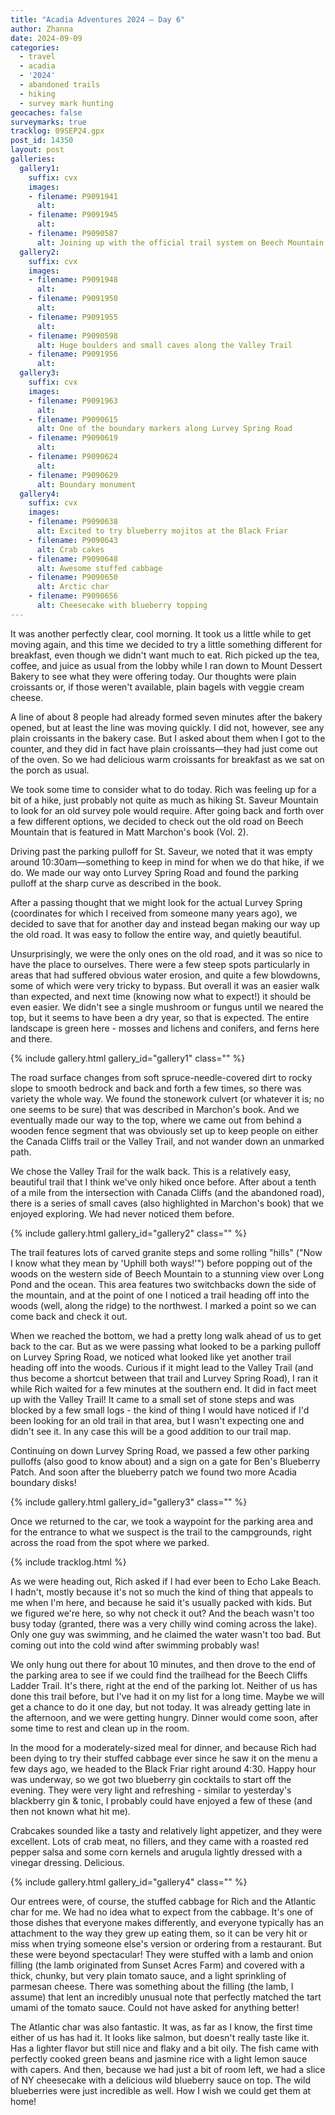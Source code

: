 ```yaml
---
title: "Acadia Adventures 2024 – Day 6"
author: Zhanna
date: 2024-09-09
categories: 
  - travel
  - acadia
  - '2024'
  - abandoned trails
  - hiking
  - survey mark hunting
geocaches: false
surveymarks: true
tracklog: 09SEP24.gpx
post_id: 14350
layout: post
galleries:
  gallery1:
    suffix: cvx
    images:
    - filename: P9091941
      alt:        
    - filename: P9091945
      alt: 
    - filename: P9090587
      alt: Joining up with the official trail system on Beech Mountain    
  gallery2:
    suffix: cvx
    images:        
    - filename: P9091948
      alt:      
    - filename: P9091950
      alt:      
    - filename: P9091955
      alt:     
    - filename: P9090598
      alt: Huge boulders and small caves along the Valley Trail    
    - filename: P9091956
      alt:          
  gallery3:
    suffix: cvx
    images:        
    - filename: P9091963
      alt:      
    - filename: P9090615
      alt: One of the boundary markers along Lurvey Spring Road       
    - filename: P9090619
      alt:     
    - filename: P9090624
      alt:   
    - filename: P9090629
      alt: Boundary monument        
  gallery4:
    suffix: cvx
    images:        
    - filename: P9090638
      alt: Excited to try blueberry mojitos at the Black Friar       
    - filename: P9090643
      alt: Crab cakes       
    - filename: P9090648
      alt: Awesome stuffed cabbage      
    - filename: P9090650
      alt: Arctic char    
    - filename: P9090656
      alt: Cheesecake with blueberry topping                               
---
```


It was another perfectly clear, cool morning. It took us a little while to get moving again, and this time we decided to try a little something different for breakfast, even though we didn't want much to eat. Rich picked up the tea, coffee, and juice as usual from the lobby while I ran down to Mount Dessert Bakery to see what they were offering today. Our thoughts were plain croissants or, if those weren't available, plain bagels with veggie cream cheese. 

A line of about 8 people had already formed seven minutes after the bakery opened, but at least the line was moving quickly. I did not, however, see any plain croissants in the bakery case. But I asked about them when I got to the counter, and they did in fact have plain croissants—they had just come out of the oven. So we had delicious warm croissants for breakfast as we sat on the porch as usual.

We took some time to consider what to do today. Rich was feeling up for a bit of a hike, just probably not quite as much as hiking St. Saveur Mountain to look for an old survey pole would require. After going back and forth over a few different options, we decided to check out the old road on Beech Mountain that is featured in Matt Marchon's book (Vol. 2).

Driving past the parking pulloff for St. Saveur, we noted that it was empty around 10:30am—something to keep in mind for when we do that hike, if we do. We made our way onto Lurvey Spring Road and found the parking pulloff at the sharp curve as described in the book.

After a passing thought that we might look for the actual Lurvey Spring (coordinates for which I received from someone many years ago), we decided to save that for another day and instead began making our way up the old road. It was easy to follow the entire way, and quietly beautiful. 

Unsurprisingly, we were the only ones on the old road, and it was so nice to have the place to ourselves. There were a few steep spots particularly in areas that had suffered obvious water erosion, and quite a few blowdowns, some of which were very tricky to bypass. But overall it was an easier walk than expected, and next time (knowing now what to expect!) it should be even easier. We didn't see a single mushroom or fungus until we neared the top, but it seems to have been a dry year, so that is expected. The entire landscape is green here - mosses and lichens and conifers, and ferns here and there. 

{% include gallery.html gallery_id="gallery1" class="" %}

The road surface changes from soft spruce-needle-covered dirt to rocky slope to smooth bedrock and back and forth a few times, so there was variety the whole way. We found the stonework culvert (or whatever it is; no one seems to be sure) that was described in Marchon's book. And we eventually made our way to the top, where we came out from behind a wooden fence segment that was obviously set up to keep people on either the Canada Cliffs trail or the Valley Trail, and not wander down an unmarked path.

We chose the Valley Trail for the walk back. This is a relatively easy, beautiful trail that I think we've only hiked once before. After about a tenth of a mile from the intersection with Canada Cliffs (and the abandoned road), there is a series of small caves (also highlighted in Marchon's book) that we enjoyed exploring. We had never noticed them before. 

{% include gallery.html gallery_id="gallery2" class="" %}

The trail features lots of carved granite steps and some rolling "hills" ("Now I know what they mean by 'Uphill both ways!'") before popping out of the woods on the western side of Beech Mountain to a stunning view over Long Pond and the ocean. This area features two switchbacks down the side of the mountain, and at the point of one I noticed a trail heading off into the woods (well, along the ridge) to the northwest. I marked a point so we can come back and check it out.

When we reached the bottom, we had a pretty long walk ahead of us to get back to the car. But as we were passing what looked to be a parking pulloff on Lurvey Spring Road, we noticed what looked like yet another trail heading off into the woods. Curious if it might lead to the Valley Trail (and thus become a shortcut between that trail and Lurvey Spring Road), I ran it while Rich waited for a few minutes at the southern end. It did in fact meet up with the Valley Trail! It came to a small set of stone steps and was blocked by a few small logs - the kind of thing I would have noticed if I'd been looking for an old trail in that area, but I wasn't expecting one and didn't see it. In any case this will be a good addition to our trail map. <!--  (see OneNote for ideas about what these trails might be)  Trail from lower part of Valley Trail to Lurvey Spring Road (I think this may be the section referred to in Pathmakers #109, Beech Mtn South Ridge: "The section from the Valley Trail to Lurvey Spring is no longer marked."-->

Continuing on down Lurvey Spring Road, we passed a few other parking pulloffs (also good to know about) and a sign on a gate for Ben's Blueberry Patch. And soon after the blueberry patch we found two more Acadia boundary disks! 

{% include gallery.html gallery_id="gallery3" class="" %}

Once we returned to the car, we took a waypoint for the parking area and for the entrance to what we suspect is the trail to the campgrounds, right across the road from the spot where we parked. 

{% include tracklog.html %}

As we were heading out, Rich asked if I had ever been to Echo Lake Beach. I hadn't, mostly because it's not so much the kind of thing that appeals to me when I'm here, and because he said it's usually packed with kids. But we figured we're here, so why not check it out? And the beach wasn't too busy today (granted, there was a very chilly wind coming across the lake). Only one guy was swimming, and he claimed the water wasn't too bad. But coming out into the cold wind after swimming probably was!

We only hung out there for about 10 minutes, and then drove to the end of the parking area to see if we could find the trailhead for the Beech Cliffs Ladder Trail. It's there, right at the end of the parking lot. Neither of us has done this trail before, but I've had it on my list for a long time. Maybe we will get a chance to do it one day, but not today. It was already getting late in the afternoon, and we were getting hungry. Dinner would come soon, after some time to rest and clean up in the room.

In the mood for a moderately-sized meal for dinner, and because Rich had been dying to try their stuffed cabbage ever since he saw it on the menu a few days ago, we headed to the Black Friar right around 4:30. Happy hour was underway, so we got two blueberry gin cocktails to start off the evening. They were very light and refreshing - similar to yesterday's blackberry gin & tonic, I probably could have enjoyed a few of these (and then not known what hit me). 

Crabcakes sounded like a tasty and relatively light appetizer, and they were excellent. Lots of crab meat, no fillers, and they came with a roasted red pepper salsa and some corn kernels and arugula lightly dressed with a vinegar dressing. Delicious. 

{% include gallery.html gallery_id="gallery4" class="" %}

Our entrees were, of course, the stuffed cabbage for Rich and the Atlantic char for me. We had no idea what to expect from the cabbage. It's one of those dishes that everyone makes differently, and everyone typically has an attachment to the way they grew up eating them, so it can be very hit or miss when trying someone else's version or ordering from a restaurant. But these were beyond spectacular! They were stuffed with a lamb and onion filling (the lamb originated from Sunset Acres Farm) and covered with a thick, chunky, but very plain tomato sauce, and a light sprinkling of parmesan cheese. There was something about the filling (the lamb, I assume) that lent an incredibly unusual note that perfectly matched the tart umami of the tomato sauce. Could not have asked for anything better! 

The Atlantic char was also fantastic. It was, as far as I know, the first time either of us has had it. It looks like salmon, but doesn't really taste like it. Has a lighter flavor but still nice and flaky and a bit oily. The fish came with perfectly cooked green beans and jasmine rice with a light lemon sauce with capers. And then, because we had just a bit of room left, we had a slice of NY cheesecake with a delicious wild blueberry sauce on top. The wild blueberries were just incredible as well. How I wish we could get them at home!